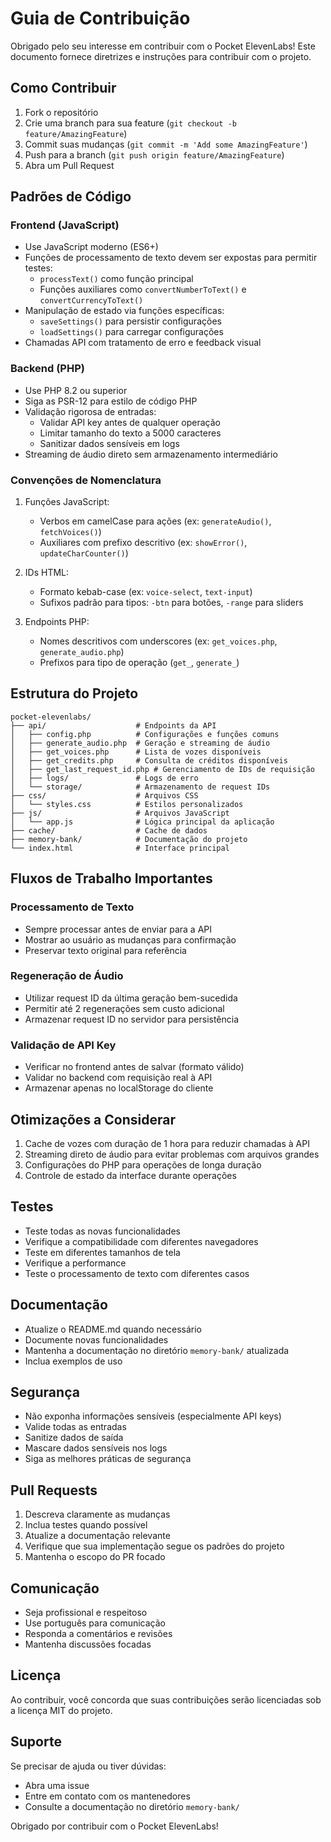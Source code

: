# Guia de Contribuição

Obrigado pelo seu interesse em contribuir com o Pocket ElevenLabs! Este documento fornece diretrizes e instruções para contribuir com o projeto.

## Como Contribuir

1. Fork o repositório
2. Crie uma branch para sua feature (`git checkout -b feature/AmazingFeature`)
3. Commit suas mudanças (`git commit -m 'Add some AmazingFeature'`)
4. Push para a branch (`git push origin feature/AmazingFeature`)
5. Abra um Pull Request

## Padrões de Código

### Frontend (JavaScript)
- Use JavaScript moderno (ES6+)
- Funções de processamento de texto devem ser expostas para permitir testes:
  - `processText()` como função principal
  - Funções auxiliares como `convertNumberToText()` e `convertCurrencyToText()`
- Manipulação de estado via funções específicas:
  - `saveSettings()` para persistir configurações
  - `loadSettings()` para carregar configurações
- Chamadas API com tratamento de erro e feedback visual

### Backend (PHP)
- Use PHP 8.2 ou superior
- Siga as PSR-12 para estilo de código PHP
- Validação rigorosa de entradas:
  - Validar API key antes de qualquer operação
  - Limitar tamanho do texto a 5000 caracteres
  - Sanitizar dados sensíveis em logs
- Streaming de áudio direto sem armazenamento intermediário

### Convenções de Nomenclatura

1. Funções JavaScript:
   - Verbos em camelCase para ações (ex: `generateAudio()`, `fetchVoices()`)
   - Auxiliares com prefixo descritivo (ex: `showError()`, `updateCharCounter()`)

2. IDs HTML:
   - Formato kebab-case (ex: `voice-select`, `text-input`)
   - Sufixos padrão para tipos: `-btn` para botões, `-range` para sliders

3. Endpoints PHP:
   - Nomes descritivos com underscores (ex: `get_voices.php`, `generate_audio.php`)
   - Prefixos para tipo de operação (`get_`, `generate_`)

## Estrutura do Projeto

```
pocket-elevenlabs/
├── api/                    # Endpoints da API
│   ├── config.php          # Configurações e funções comuns
│   ├── generate_audio.php  # Geração e streaming de áudio
│   ├── get_voices.php      # Lista de vozes disponíveis
│   ├── get_credits.php     # Consulta de créditos disponíveis
│   ├── get_last_request_id.php # Gerenciamento de IDs de requisição
│   ├── logs/               # Logs de erro
│   └── storage/            # Armazenamento de request IDs
├── css/                    # Arquivos CSS
│   └── styles.css          # Estilos personalizados
├── js/                     # Arquivos JavaScript
│   └── app.js              # Lógica principal da aplicação
├── cache/                  # Cache de dados
├── memory-bank/            # Documentação do projeto
└── index.html              # Interface principal
```

## Fluxos de Trabalho Importantes

### Processamento de Texto
- Sempre processar antes de enviar para a API
- Mostrar ao usuário as mudanças para confirmação
- Preservar texto original para referência

### Regeneração de Áudio
- Utilizar request ID da última geração bem-sucedida
- Permitir até 2 regenerações sem custo adicional
- Armazenar request ID no servidor para persistência

### Validação de API Key
- Verificar no frontend antes de salvar (formato válido)
- Validar no backend com requisição real à API
- Armazenar apenas no localStorage do cliente

## Otimizações a Considerar

1. Cache de vozes com duração de 1 hora para reduzir chamadas à API
2. Streaming direto de áudio para evitar problemas com arquivos grandes
3. Configurações do PHP para operações de longa duração
4. Controle de estado da interface durante operações

## Testes

- Teste todas as novas funcionalidades
- Verifique a compatibilidade com diferentes navegadores
- Teste em diferentes tamanhos de tela
- Verifique a performance
- Teste o processamento de texto com diferentes casos

## Documentação

- Atualize o README.md quando necessário
- Documente novas funcionalidades
- Mantenha a documentação no diretório `memory-bank/` atualizada
- Inclua exemplos de uso

## Segurança

- Não exponha informações sensíveis (especialmente API keys)
- Valide todas as entradas
- Sanitize dados de saída
- Mascare dados sensíveis nos logs
- Siga as melhores práticas de segurança

## Pull Requests

1. Descreva claramente as mudanças
2. Inclua testes quando possível
3. Atualize a documentação relevante
4. Verifique que sua implementação segue os padrões do projeto
5. Mantenha o escopo do PR focado

## Comunicação

- Seja profissional e respeitoso
- Use português para comunicação
- Responda a comentários e revisões
- Mantenha discussões focadas

## Licença

Ao contribuir, você concorda que suas contribuições serão licenciadas sob a licença MIT do projeto.

## Suporte

Se precisar de ajuda ou tiver dúvidas:
- Abra uma issue
- Entre em contato com os mantenedores
- Consulte a documentação no diretório `memory-bank/`

Obrigado por contribuir com o Pocket ElevenLabs! 